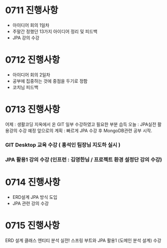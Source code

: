 # 0711 진행사항
- 아이디어 회의 1일차
- 주말간 정했던 13가지 아이디어 정리 및 피드백
- JPA 강의 수강

# 0712 진행사항
- 아이디어 회의 2일차
- 공부에 집중하는 것에 중점을 두기로 정함
- 코치님 피드백

# 0713 진행사항
어제 : 생활코딩 지옥에서 온 GIT 일부 수강하였고 필요한 부분 습득
오늘 : JPA실전 활용강의 수강 예정
앞으로의 계획 : 빠르게 JPA 수강 후 MongoDB관련 공부 시작.
### GIT Desktop 교육 수강 ( 홍석인 팀장님 지도하 실시 )
### JPA 활용1 강의 수강 (인프런 : 김영한님 / 프로젝트 환경 설정단 강의 수강)

# 0714 진행사항
- ERD설계 JPA 방식 도입
- JPA 관련 강의 수강

# 0715 진행사항
ERD 설계 
클래스 엔티티 분석
실전! 스프링 부트와 JPA 활용1 (도메인 분석 설계) 수강

